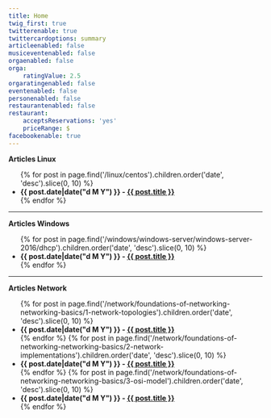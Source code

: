 ```yaml
---
title: Home
twig_first: true
twitterenable: true
twittercardoptions: summary
articleenabled: false
musiceventenabled: false
orgaenabled: false
orga:
    ratingValue: 2.5
orgaratingenabled: false
eventenabled: false
personenabled: false
restaurantenabled: false
restaurant:
    acceptsReservations: 'yes'
    priceRange: $
facebookenable: true
---
```


<div>
<b-panel collapsible>
    <strong slot="header">Articles Linux</strong>
    <div class="content">
					<ul>
					{% for post in page.find('/linux/centos').children.order('date', 'desc').slice(0, 10) %}
							<li class="post-item">
							<strong>{{ post.date|date("d M Y") }} - <a href="{{ post.url }}">{{ post.title }}</a></strong>
							</li>
					{% endfor %}
					</ul>
    </div>
</b-panel>
</div>

---

<div>
<b-panel collapsible>
    <strong slot="header">Articles Windows</strong>
    <div class="content">
					<ul>
					{% for post in page.find('/windows/windows-server/windows-server-2016/dhcp').children.order('date', 'desc').slice(0, 10) %}
							<li class="post-item">
							<strong>{{ post.date|date("d M Y") }} - <a href="{{ post.url }}">{{ post.title }}</a></strong>
							</li>
					{% endfor %}
					</ul>
    </div>
</b-panel>
</div>

---

<div>
<b-panel collapsible>
    <strong slot="header">Articles Network</strong>
    <div class="content">
					<ul>
					{% for post in page.find('/network/foundations-of-networking-networking-basics/1-network-topologies').children.order('date', 'desc').slice(0, 10) %}
							<li class="post-item">
							<strong>{{ post.date|date("d M Y") }} - <a href="{{ post.url }}">{{ post.title }}</a></strong>
							</li>
					{% endfor %}
					{% for post in page.find('/network/foundations-of-networking-networking-basics/2-network-implementations').children.order('date', 'desc').slice(0, 10) %}
							<li class="post-item">
							<strong>{{ post.date|date("d M Y") }} - <a href="{{ post.url }}">{{ post.title }}</a></strong>
							</li>
					{% endfor %}
					{% for post in page.find('/network/foundations-of-networking-networking-basics/3-osi-model').children.order('date', 'desc').slice(0, 10) %}
							<li class="post-item">
							<strong>{{ post.date|date("d M Y") }} - <a href="{{ post.url }}">{{ post.title }}</a></strong>
							</li>
					{% endfor %}
					</ul>
    </div>
</b-panel>
</div>

<!--    --------------------------------------------------------------------------                           -->
